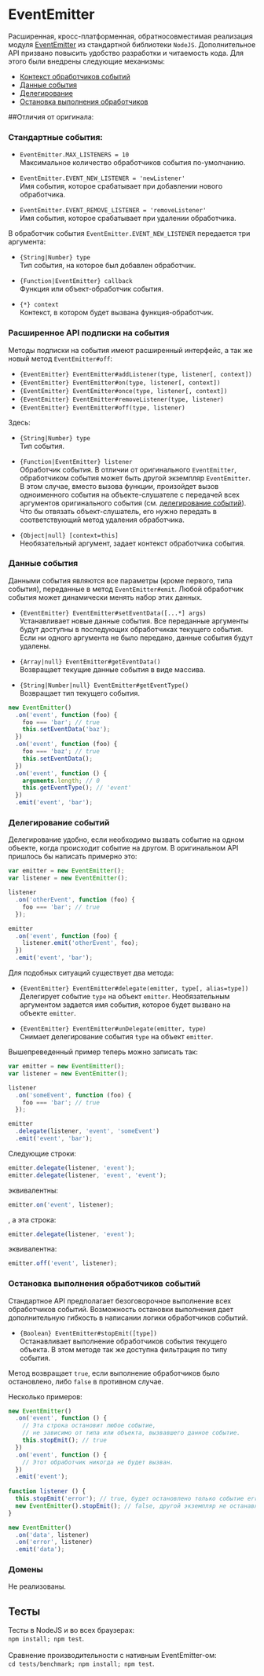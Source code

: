 EventEmitter
============

Расширенная, кросс-платформенная, обратносовместимая реализация модуля [EventEmitter](http://nodejs.org/api/events.html#events_class_events_eventemitter) из стандартной библиотеки `NodeJS`.
Дополнительное API призвано повысить удобство разработки и читаемость кода.
Для этого были внедрены следующие механизмы:
 * [Контекст обработчиков событий](#context)
 * [Данные события](#data)
 * [Делегирование](#delegate)
 * [Остановка выполнения обработчиков](#stopEmit)

##Отличия от оригинала:
### Стандартные события:
 * `EventEmitter.MAX_LISTENERS = 10`
 <br />Максимальное количество обработчиков события по-умолчанию.

 * `EventEmitter.EVENT_NEW_LISTENER = 'newListener'`
 <br />Имя события, которое срабатывает при добавлении нового обработчика.

 * `EventEmitter.EVENT_REMOVE_LISTENER = 'removeListener'`
 <br />Имя события, которое срабатывает при удалении обработчика.
 
В обработчик события `EventEmitter.EVENT_NEW_LISTENER` передается три аргумента:
 * `{String|Number} type`
 <br />Тип события, на которое был добавлен обработчик.

 * `{Function|EventEmitter} callback`
 <br />Функция или объект-обработчик события.

 * `{*} context`
 <br />Контекст, в котором будет вызвана функция-обработчик.
 
### <a name="context"></a>Расширенное API подписки на события
Методы подписки на события имеют расширенный интерфейс, а так же новый метод `EventEmitter#off`:

 * `{EventEmitter} EventEmitter#addListener(type, listener[, context])`
 * `{EventEmitter} EventEmitter#on(type, listener[, context])`
 * `{EventEmitter} EventEmitter#once(type, listener[, context])`
 * `{EventEmitter} EventEmitter#removeListener(type, listener)`
 * `{EventEmitter} EventEmitter#off(type, listener)`

Здесь:
 * `{String|Number} type`
 <br />Тип события.

 * `{Function|EventEmitter} listener`
 <br />Обработчик события. В отличии от оригинального `EventEmitter`,
  обработчиком события может быть другой экземпляр `EventEmitter`. В этом случае, вместо вызова функции,
  произойдет вызов одноименного события на объекте-слушателе с передачей всех аргументов оригинального события (см. [делегирование событий](#delegate)). Что бы отвязать объект-слушатель, его нужно передать в соответствующий метод удаления обработчика.

 * `{Object|null} [context=this]`
 <br />Необязательный аргумент, задает контекст обработчика события.
 
### <a name="data"></a>Данные события
Данными события являются все параметры (кроме первого, типа события), переданные в метод `EventEmitter#emit`. Любой обработчик события может динамически менять набор этих данных.

 * `{EventEmitter} EventEmitter#setEventData([...*] args)`
<br />Устанавливает новые данные события. Все переданные аргументы будут доступны в последующих обработчиках текущего события. Если ни одного аргумента не было передано, данные события будут удалены.

 * `{Array|null} EventEmitter#getEventData()`
<br />Возвращает текущие данные события в виде массива.

 * `{String|Number|null} EventEmitter#getEventType()`
<br />Возвращает тип текущего события.

```js
new EventEmitter()
  .on('event', function (foo) {
    foo === 'bar'; // true
    this.setEventData('baz');
  })
  .on('event', function (foo) {
    foo === 'baz'; // true
    this.setEventData();
  })
  .on('event', function () {
    arguments.length; // 0
    this.getEventType(); // 'event'
  })
  .emit('event', 'bar');
```

### <a name="delegate"></a>Делегирование событий
Делегирование удобно, если необходимо вызвать событие на одном объекте, когда происходит событие на другом.
В оригинальном API пришлось бы написать примерно это:

```js
var emitter = new EventEmitter();
var listener = new EventEmitter();

listener
  .on('otherEvent', function (foo) {
    foo === 'bar'; // true
  });

emitter
  .on('event', function (foo) {
    listener.emit('otherEvent', foo);
  })
  .emit('event', 'bar');
```

Для подобных ситуаций существует два метода:
 * `{EventEmitter} EventEmitter#delegate(emitter, type[, alias=type])`
 <br />Делегирует событие `type` на объект `emitter`. Необязательным аргументом задается имя события, которое будет вызвано на объекте `emitter`.

 * `{EventEmitter} EventEmitter#unDelegate(emitter, type)`
 <br />Снимает делегирование события `type` на объект `emitter`.
 
Вышепреведенный пример теперь можно записать так:

```js
var emitter = new EventEmitter();
var listener = new EventEmitter();

listener
  .on('someEvent', function (foo) {
    foo === 'bar'; // true
  });

emitter
  .delegate(listener, 'event', 'someEvent')
  .emit('event', 'bar');
```

Следующие строки:
```js
emitter.delegate(listener, 'event');
emitter.delegate(listener, 'event', 'event');
```
эквивалентны:
```js
emitter.on('event', listener);
```
, a эта строка:
```js
emitter.delegate(listener, 'event');
```
эквивалентна:
```js
emitter.off('event', listener);
```

### <a name="stopEmit"></a>Остановка выполнения обработчиков событий
Стандартное API предполагает безоговорочное выполнение всех обработчиков событий.
Возможность остановки выполнения дает дополнительную гибкость в написании логики обработчиков событий.

 * `{Boolean} EventEmitter#stopEmit([type])`
 <br />Останавливает выполнение обработчиков события текущего объекта.
 В этом методе так же доступна фильтрация по типу события.
 
Метод возвращает `true`, если выполнение обработчиков было остановлено, либо `false` в противном случае.
 
Несколько примеров:
```js
new EventEmitter()
  .on('event', function () {
    // Эта строка остановит любое событие,
    // не зависимо от типа или объекта, вызвавшего данное событие.
    this.stopEmit(); // true
  })
  .on('event', function () {
    // Этот обработчик никогда не будет вызван.
  })
  .emit('event');
  
function listener () {
  this.stopEmit('error'); // true, будет остановлено только событие error
  new EventEmitter().stopEmit(); // false, другой экземпляр не останавливает выполнение
}

new EventEmitter()
  .on('data', listener)
  .on('error', listener)
  .emit('data');
```

### Домены
Не реализованы.

## Тесты
Тесты в NodeJS и во всех браузерах:
<br />`npm install; npm test`.
<br />
<br />Сравнение производительности с нативным EventEmitter-ом:
<br />`cd tests/benchmark; npm install; npm test`.
